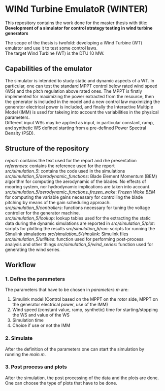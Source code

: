 # WINd Turbine EmulatoR (WINTER)

This repository contains the work done for the master thesis with title: **Development of a simulator for control strategy testing in wind turbine generators**

The scope of the thesis is twofold: developing a Wind Turbine (WT) emulator and use it to test some control laws. <br>
The target Wind Turbine (WT) is the DTU 10 MW. 

## Capabilities of the emulator
The simulator is intended to study static and dynamic aspects of a WT. In particular, one can test the standard MPPT control below rated wind speed (WS) and the pitch regulation above rated ones. The MPPT is firstly implemented for maximizing the power extracted from the resource, then the generator is included in the model and a new control law maximizing the generator electrical power is included, and finally the Interactive Multiple Model (IMM) is used for takeing into account the variabilities in the physical parameters. <br>
Different input WSs may be applied as input, in particular constant, ramp, and synthetic WS defined starting from a pre-defined Power Spectral Density (PSD).  

## Structure of the repository
*report*: contains the text used for the report and rhe presentation <br>
*references*: contains the reference used for the report <br>
*src/simulation_5*: contains the code used in the simulations<br>
*src/simulation_5/aerodynamic_functions*: Blade Element Momentum (BEM) algorithm for computing the aerodynamic of the blades. No effects of mooring system, nor hydrodynamic implications are taken into account. <br>
*src/simulation_5/aerodynamic_functions_frozen_wake*: *Frozen Wake BEM* for computing the variable gains necessary for controlling the blade pitching by means of the gain scheduling approach. <br>
*src/simulation_5/controllers*: functions necessary for tuning the voltage controller for the generator machine. <br>
*src/simulation_5/lookup*: lookup tables used for the extracting the static data during the dynamic simulations are reported in 
*src/simulation_5/plot*: scripts for plotting the results
*src/simulation_5/run*: scripts for running the Simulink simulations
*src/simulation_5/simulink*: Simulink files
*src/simulation_5/utilities*: function used for performing post-process analysis and other things
*src/simulation_5/wind_series*: function used for generating the wind series.

## Workflow
### 1. Define the parameters
The parameters that have to be chosen in *parameters.m* are:
1. Simulink model (Control based on the MPPT on the rotor side, MPPT on the generator electrical power, use of the IMM)
2. Wind speed (constant value, ramp, synthetic) time for starting/stopping the WS and value of the WS
3. Simulation time
4. Choice if use or not the IMM

### 2. Simulate
After the definition of the parameters one can start the simulation by running the *main.m*.

### 3. Post process and plots
After the simulation, the post processing of the data and the plots are done. One can choose the type of plots that have to be done.